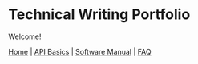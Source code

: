 # Technical Writing Portfolio

Welcome!

[Home](index.md) | [API Basics](projects/api-guide.md) | [Software Manual](projects/software-manual.md) | [FAQ](projects/faq.md)
